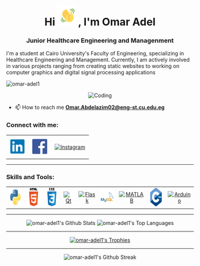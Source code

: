 <h1 align="center">Hi <img src="https://github.com/omar-adel1/omar-adel1/blob/main/images/Wave.gif" height="55px" width="55px">, I'm Omar Adel</h1>
<h3 align="center">Junior Healthcare Engineering and Managenment</h3>
I'm a student at Cairo University's Faculty of Engineering, specializing in Healthcare Engineering and Management. Currently, I am actively involved in various projects ranging from creating static websites to working on computer graphics and digital signal processing applications

<p align="left">
  <img src="https://komarev.com/ghpvc/?username=omar-adel1&label=Profile%20views&color=0e75b6&style=flat" alt="omar-adel1" />
</p>

<p align="center"> 
  <img alt="Coding"  src="https://camo.githubusercontent.com/cae12fddd9d6982901d82580bdf321d81fb299141098ca1c2d4891870827bf17/68747470733a2f2f6d69726f2e6d656469756d2e636f6d2f6d61782f313336302f302a37513379765349765f7430696f4a2d5a2e676966">
</p>


- 📫 How to reach me **Omar.Abdelazim02@eng-st.cu.edu.eg**

<h3 align="left">Connect with me:</h3>
<table>
  <tr>
    <td style="padding: 10px;">
      <a href="https://www.linkedin.com/in/omar-adel-59b707231/" target="_blank">
        <img src="https://github.com/omar-adel1/omar-adel1/blob/main/images/linkiden.png" height="40" alt="LinkedIn">
      </a>
    </td>
    <td style="padding: 10px;">
      <a href="https://www.facebook.com/profile.php?id=100022384870774" target="_blank">
        <img src="https://github.com/omar-adel1/omar-adel1/blob/main/images/facebook.png" height="40" alt="Facebook">
      </a>
    </td>
    <td style="padding: 10px;">
      <a href="https://instagram.com/omar_adel306" target="_blank">
        <img src="https://github.com/omar-adel1/omar-adel1/blob/main/images/instagram.avif" height="50" alt="Instagram">
      </a>
    </td>
  </tr>
</table>

---

<h3 align="left">Skills and Tools:</h3>
<table>
  <tr>
    <td align="center"><a href="https://www.python.org" target="_blank" rel="noopener noreferrer"><img src="https://raw.githubusercontent.com/devicons/devicon/master/icons/python/python-original.svg" alt="Python" width="50" height="50" /></a></td>
    <td align="center"><a href="https://www.w3.org/html/" target="_blank" rel="noopener noreferrer"><img src="https://raw.githubusercontent.com/devicons/devicon/master/icons/html5/html5-original-wordmark.svg" alt="HTML5" width="50" height="50" /></a></td>
    <td align="center"><a href="https://www.w3schools.com/css/" target="_blank" rel="noopener noreferrer"><img src="https://raw.githubusercontent.com/devicons/devicon/master/icons/css3/css3-original-wordmark.svg" alt="CSS3" width="50" height="50" /></a></td>
    <td align="center"><a href="https://www.qt.io/" target="_blank" rel="noopener noreferrer"><img src="https://upload.wikimedia.org/wikipedia/commons/0/0b/Qt_logo_2016.svg" alt="Qt" width="50" height="50" /></a></td>
    <td align="center"><a href="https://flask.palletsprojects.com/" target="_blank" rel="noopener noreferrer"><img src="https://www.vectorlogo.zone/logos/pocoo_flask/pocoo_flask-icon.svg" alt="Flask" width="50" height="50" /></a></td>
    <td align="center"><a href="https://www.mysql.com/" target="_blank" rel="noopener noreferrer"><img src="https://raw.githubusercontent.com/devicons/devicon/master/icons/mysql/mysql-original-wordmark.svg" alt="MySQL" width="50" height="50" /></a></td>
    <td align="center"><a href="https://www.mathworks.com/" target="_blank" rel="noopener noreferrer"><img src="https://upload.wikimedia.org/wikipedia/commons/2/21/Matlab_Logo.png" alt="MATLAB" width="50" height="50" /></a></td>
    <td align="center"><a href="https://www.w3schools.com/cpp/" target="_blank" rel="noopener noreferrer"><img src="https://raw.githubusercontent.com/devicons/devicon/master/icons/cplusplus/cplusplus-original.svg" alt="C++" width="50" height="50" /></a></td>
    <td align="center"><a href="https://www.arduino.cc/" target="_blank" rel="noopener noreferrer"><img src="https://cdn.worldvectorlogo.com/logos/arduino-1.svg" alt="Arduino" width="50" height="50" /></a></td>
  </tr>
</table>

---

<p align="center">
  <img src="https://github-readme-stats-sigma-five.vercel.app/api?username=omar-adel1&show_icons=true&locale=en&layout=compact&icon_color=6FDA44&theme=dark&text_color=FFFFFF" alt="omar-adel1's Github Stats" width="45%" />
  <img src="https://github-readme-stats-sigma-five.vercel.app/api/top-langs?username=omar-adel1&show_icons=true&icon_color=6FDA44&locale=en&layout=compact&theme=dark&text_color=FFFFFF" alt="omar-adel1's Top Languages" width="45%" />
</p>




---

<p align="center"> 
  <a href="https://github.com/ryo-ma/github-profile-trophy">
    <img src="https://github-profile-trophy.vercel.app/?username=omar-adel1&theme=darkhub&no-frame=true&margin-w=15" alt="omar-adel1's Trophies" /></a> 
</p>


---

<p align="center">
  <img src="https://github-readme-streak-stats.herokuapp.com/?user=omar-adel1&theme=dark&hide_border=true&stroke=FFFFFF&ring=6FDA44&fire=6FDA44&currStreakLabel=FFFFFF&sideLabels=FFFFFF" alt="omar-adel1's Github Streak" />
</p>


